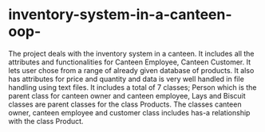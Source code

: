 # inventory-system-in-a-canteen-oop-
The project deals with the inventory system in a canteen. It includes all the attributes and functionalities for Canteen Employee, Canteen Customer. It lets user chose from a range of already given database of products. It also has attributes for price and quantity and data is very well handled in file handling using text files. It includes a total of 7 classes; Person which is the parent class for canteen owner and canteen employee, Lays and Biscuit classes are parent classes for the class Products. The classes canteen owner, canteen employee and customer class includes has-a relationship with the class Product.
